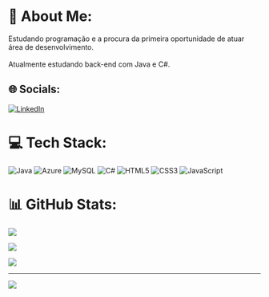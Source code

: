 # 💫 About Me:
Estudando programação e a procura da primeira oportunidade de atuar área de desenvolvimento.<br><br>Atualmente estudando back-end com Java e C#.


## 🌐 Socials:
[![LinkedIn](https://img.shields.io/badge/LinkedIn-%230077B5.svg?logo=linkedin&logoColor=white)](https://linkedin.com/in/https://www.linkedin.com/in/josephsantosdev247/) 

# 💻 Tech Stack:
![Java](https://img.shields.io/badge/java-%23ED8B00.svg?style=flat&logo=java&logoColor=white) ![Azure](https://img.shields.io/badge/azure-%230072C6.svg?style=flat&logo=azure-devops&logoColor=white) ![MySQL](https://img.shields.io/badge/mysql-%2300f.svg?style=flat&logo=mysql&logoColor=white) ![C#](https://img.shields.io/badge/c%23-%23239120.svg?style=flat&logo=c-sharp&logoColor=white) ![HTML5](https://img.shields.io/badge/html5-%23E34F26.svg?style=flat&logo=html5&logoColor=white) ![CSS3](https://img.shields.io/badge/css3-%231572B6.svg?style=flat&logo=css3&logoColor=white) ![JavaScript](https://img.shields.io/badge/javascript-%23323330.svg?style=flat&logo=javascript&logoColor=%23F7DF1E)
# 📊 GitHub Stats:
![](https://github-readme-stats.vercel.app/api?username=JosephSantos742&theme=algolia&hide_border=false&include_all_commits=false&count_private=false)<br/>

![](https://github-readme-streak-stats.herokuapp.com/?user=JosephSantos742&theme=algolia&hide_border=false)<br/>

![](https://github-readme-stats.vercel.app/api/top-langs/?username=JosephSantos742&theme=algolia&hide_border=false&include_all_commits=false&count_private=false&layout=compact)

---
[![](https://visitcount.itsvg.in/api?id=JosephSantos742&icon=2&color=1)](https://visitcount.itsvg.in)

<!-- Proudly created with GPRM ( https://gprm.itsvg.in ) -->
